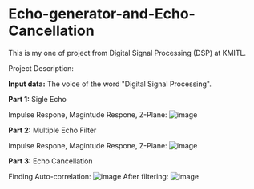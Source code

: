 # Echo-generator-and-Echo-Cancellation

This is my one of project from Digital Signal Processing (DSP) at KMITL.


Project Description:

**Input data:** The voice of the word "Digital Signal Processing".

**Part 1:** Sigle Echo

Impulse Respone, Magintude Respone, Z-Plane:
![image](https://user-images.githubusercontent.com/66479775/140594399-73b0488a-7a63-4c69-a620-4efce33bfbb2.png)


**Part 2:** Multiple Echo Filter

Impulse Respone, Magintude Respone, Z-Plane:
![image](https://user-images.githubusercontent.com/66479775/140594409-aa0f8e81-b81a-498f-bb5d-2b02ddc6e092.png)

**Part 3:** Echo Cancellation

Finding Auto-correlation:
![image](https://user-images.githubusercontent.com/66479775/140594421-1e2747ea-23b1-482b-af2c-7ab4403075a7.png)
After filtering:
![image](https://user-images.githubusercontent.com/66479775/140594429-a5abf56c-5f74-4a3f-a823-2507fd134f42.png)

